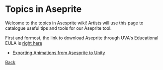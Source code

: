 # Topics in Aseprite

Welcome to the topics in Asesprite wiki! Artists will use this page to catalogue useful tips and tools for our Aseprite tool.

First and formost, the link to download Aseprite through UVA's Educational EULA is [right here](https://drive.google.com/drive/folders/0B09dlR1SSwtlN0dkQ1JTRTVLQVU)

* [Exporting Animations from Asesprite to Unity](export/index.md)

[Back](../README.md)